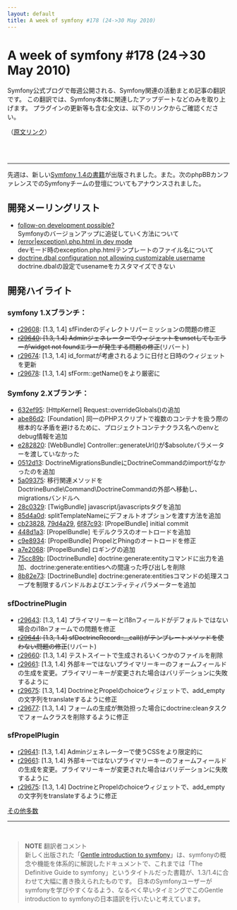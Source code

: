 ```yaml
---
layout: default
title: A week of symfony #178 (24->30 May 2010)
---
```


A week of symfony #178 (24->30 May 2010)
========================================

Symfony公式ブログで毎週公開される、Symfony関連の活動まとめ記事の翻訳です。
この翻訳では、Symfony本体に関連したアップデートなどのみを取り上げます。
プラグインの更新等も含む全文は、以下のリンクからご確認ください。

（[原文リンク](http://www.symfony-project.org/blog/2010/05/30/a-week-of-symfony-178-24-30-may-2010)）

<br />
<br />
<hr />

先週は、新しい[Symfony 1.4の書籍](http://www.symfony-project.org/blog/2010/05/24/new-symfony-book-a-gentle-introduction-to-symfony-1-4)が出版されました。また。次のphpBBカンファレンスでのSymfonyチームの登壇についてもアナウンスされました。


開発メーリングリスト
--------------------

- [follow-on development possible?](http://groups.google.com/group/symfony-devs/browse_thread/thread/d96ddef68738f32b)<br />
  Symfonyのバージョンアップに追従していく方法について
- [(error|exception).php.html in dev mode](http://groups.google.com/group/symfony-devs/browse_thread/thread/a4458131b2d49987)<br />
  devモード時のexception.php.htmlテンプレートのファイル名について
- [doctrine.dbal configuration not allowing customizable username](http://groups.google.com/group/symfony-devs/browse_thread/thread/2bb6fe5c64d2bd1f)<br />
  doctrine.dbalの設定でusenameをカスタマイズできない


開発ハイライト
--------------

### symfony 1.Xブランチ：

- [r29608](http://trac.symfony-project.org/changeset/29608): [1.3, 1.4] sfFinderのディレクトリパーミッションの問題の修正
- <s>[r29640](http://trac.symfony-project.org/changeset/29640): [1.3, 1.4] Adminジェネレーターでウィジェットをunsetしてもエラーがwidget not foundエラーが発生する問題の修正</s>(リバート)
- [r29674](http://trac.symfony-project.org/changeset/29674): [1.3, 1.4] id_formatが考慮されるように日付と日時のウィジェットを更新
- [r29678](http://trac.symfony-project.org/changeset/29678): [1.3, 1.4] sfForm::getName()をより厳密に

### Symfony 2.Xブランチ：

- [632ef95](http://github.com/symfony/symfony/commit/632ef95e060e45a85abc95c43c0850b05ee41f37): [HttpKernel] Request::overrideGlobals()の追加
- [abe86d2](http://github.com/symfony/symfony/commit/abe86d2608640d0b0e0e8891b1829d5afeb40366): [Foundation] 同一のPHPスクリプトで複数のコンテナを扱う際の根本的な矛盾を避けるために、プロジェクトコンテナクラス名へのenvとdebug情報を追加
- [e282820](http://github.com/symfony/symfony/commit/e282820835f606c0d3a2c9a2b876c73963030871): [WebBundle] Controller::generateUrl()が$absoluteパラメーターを渡していなかった
- [0512d13](http://github.com/symfony/symfony/commit/0512d13c07196b676e01ecad704572025e5a5608): DoctrineMigrationsBundleにDoctrineCommandのimportがなかったのを追加
- [5a09375](http://github.com/symfony/symfony/commit/5a09375dc4bbcc0c2ee06f6a6c587c6626f51d79): 移行関連メソッドをDoctrineBundle\Command\DoctrineCommandの外部へ移動し、migrationsバンドルへ
- [28c0329](http://github.com/symfony/symfony/commit/28c0329debdd4d687ab2b0e076f809506ac786b6): [TwigBundle] javascript/javascriptsタグを追加
- [85d4a0d](http://github.com/symfony/symfony/commit/85d4a0d55f2dae0a94e4a524857026589767e456): splitTemplateNameにデフォルトオプションを渡す方法を追加
- [cb23828](http://github.com/symfony/symfony/commit/cb23828a0a16bca10d3bb7b32c1595dcbb4deb76), [79d4a29](http://github.com/symfony/symfony/commit/79d4a299b679855ba9027617e386d49b44a90b42), [6f87c93](http://github.com/symfony/symfony/commit/6f87c9389d4b8498d130c59f702ad15e0b1df88c): [PropelBundle] initial commit
- [448d1a3](http://github.com/symfony/symfony/commit/448d1a31dff6c0ac2eab37a2b1270c447f84c0d2): [PropelBundle] モデルクラスのオートロードを追加
- [c9e8934](http://github.com/symfony/symfony/commit/c9e8934ee01b668011e8523181fff3308da5eac8): [PropelBundle] PropelとPhingのオートロードを修正
- [a7e2068](http://github.com/symfony/symfony/commit/a7e20687f6bdf04d93394d239325b6d798013018): [PropelBundle] ロギングの追加
- [75cc89b](http://github.com/symfony/symfony/commit/75cc89b4ee26595afd806cf72f98aff751004842): [DoctrineBundle] doctrine:generate:entityコマンドに出力を追加、doctrine:generate:entitiesへの間違った呼び出しを削除
- [8b82e73](http://github.com/symfony/symfony/commit/8b82e73ab97111105f03e2616bd1d06cfd89e62c): [DoctrineBundle] doctrine:generate:entitiesコマンドの処理スコープを制限するバンドルおよびエンティティパラメーターを追加

### sfDoctrinePlugin

- [r29643](http://trac.symfony-project.org/changeset/29643): [1.3, 1.4] プライマリーキーとi18nフィールドがデフォルトではない場合のi18nフォームでの問題を修正
- <s>[r29644](http://trac.symfony-project.org/changeset/29644): [1.3, 1.4] sfDoctrineRecord::__call()がテンプレートメソッドを使わない問題の修正</s>(リバート)
- [r29660](http://trac.symfony-project.org/changeset/29660): [1.3, 1.4] テストスイートで生成されるいくつかのファイルを削除
- [r29661](http://trac.symfony-project.org/changeset/29661): [1.3, 1.4] 外部キーではないプライマリーキーのフォームフィールドの生成を変更。プライマリーキーが変更された場合はバリデーションに失敗するように
- [r29675](http://trac.symfony-project.org/changeset/29675): [1.3, 1.4] DoctrineとPropelのchoiceウィジェットで、add_emptyの文字列をtranslateするように修正
- [r29677](http://trac.symfony-project.org/changeset/29677): [1.3, 1.4] フォームの生成が無効担った場合にdoctrine:cleanタスクでフォームクラスを削除するように修正

### sfPropelPlugin

- [r29641](http://trac.symfony-project.org/changeset/29641): [1.3, 1.4] Adminジェネレーターで使うCSSをより限定的に
- [r29661](http://trac.symfony-project.org/changeset/29661): [1.3, 1.4] 外部キーではないプライマリーキーのフォームフィールドの生成を変更。プライマリーキーが変更された場合はバリデーションに失敗するように
- [r29675](http://trac.symfony-project.org/changeset/29675): [1.3, 1.4] DoctrineとPropelのchoiceウィジェットで、add_emptyの文字列をtranslateするように修正


[その他多数](http://trac.symfony-project.com/trac/timeline?from=05%2F30%2F2010&daysback=6&milestone=on&ticket=on&changeset=on&update=Update)


<hr />
<br />

> **NOTE**
> 翻訳者コメント<br />
> 新しく出版された「[Gentle introduction to symfony](http://www.symfony-project.org/gentle-introduction/1_4/en/)」は、symfonyの概念や機能を体系的に解説したドキュメントで、これまでは「The Definitive Guide to symfony」というタイトルだった書籍が、1.3/1.4に合わせて大幅に書き換えられたものです。
> 日本のSymfonyユーザーがsymfonyを学びやすくなるよう、なるべく早いタイミングでこのGentle introduction to symfonyの日本語訳を行いたいと考えています。



